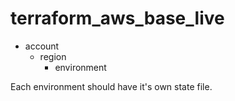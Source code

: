 # terraform_aws_base_live

- account
    - region
        - environment

Each environment should have it's own state file.
        